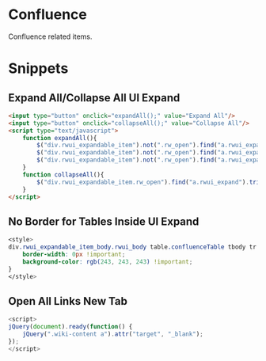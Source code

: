 # Confluence
Confluence related items.

# Snippets
## Expand All/Collapse All UI Expand

```html
<input type="button" onclick="expandAll();" value="Expand All"/>
<input type="button" onclick="collapseAll();" value="Collapse All"/>
<script type="text/javascript">
	function expandAll(){
		$("div.rwui_expandable_item").not(".rw_open").find("a.rwui_expand").trigger('click');
		$("div.rwui_expandable_item").not(".rw_open").find("a.rwui_expand").trigger('click');		
		$("div.rwui_expandable_item").not(".rw_open").find("a.rwui_expand").trigger('click');		
	}
	function collapseAll(){
		$("div.rwui_expandable_item.rw_open").find("a.rwui_expand").trigger('click');
	}
</script>
```


## No Border for Tables Inside UI Expand
```css
<style>
div.rwui_expandable_item_body.rwui_body table.confluenceTable tbody tr td {
	border-width: 0px !important;
	background-color: rgb(243, 243, 243) !important;
}
</style>
```

## Open All Links New Tab

```javascript
<script>
jQuery(document).ready(function() {
    jQuery(".wiki-content a").attr("target", "_blank");
});
</script>
```
